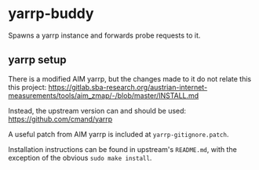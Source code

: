 yarrp-buddy
===========

Spawns a yarrp instance and forwards probe requests to it.

yarrp setup
-----------

There is a modified AIM yarrp, but the changes made to it do not relate this this project: https://gitlab.sba-research.org/austrian-internet-measurements/tools/aim_zmap/-/blob/master/INSTALL.md

Instead, the upstream version can and should be used: https://github.com/cmand/yarrp

A useful patch from AIM yarrp is included at `yarrp-gitignore.patch`.

Installation instructions can be found in upstream's `README.md`, with the exception of the obvious
`sudo make install`.

